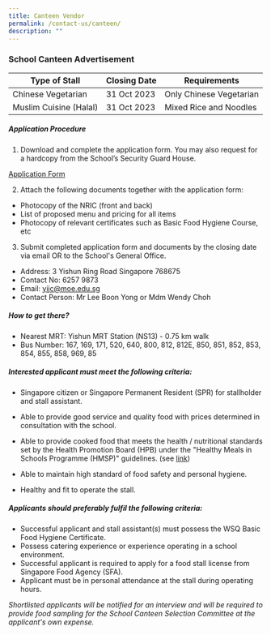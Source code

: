 ```yaml
---
title: Canteen Vendor
permalink: /contact-us/canteen/
description: ""
---
```

### **School Canteen Advertisement**


| Type of Stall | Closing Date | Requirements |
| -------- | -------- | -------- |
| Chinese Vegetarian     | 31 Oct 2023     | Only Chinese Vegetarian    |
| Muslim Cuisine (Halal)     | 31 Oct 2023     | Mixed Rice and Noodles    |

##### **Application Procedure**
1. Download and complete the application form. You may also request for a hardcopy from the School’s Security Guard House.

[Application Form](/files/School%20Canteen/application%20form.pdf)

2. Attach the following documents together with the application form:
* Photocopy of the NRIC (front and back)
* List of proposed menu and pricing for all items
* Photocopy of relevant certificates such as Basic Food Hygiene Course, etc

3. Submit completed application form and documents by the closing date via email OR to the School's General Office.
* Address: 3 Yishun Ring Road Singapore 768675
* Contact No: 6257 9873
* Email: yijc@moe.edu.sg
* Contact Person: Mr Lee Boon Yong or Mdm Wendy Choh

##### **How to get there?**
* Nearest MRT: Yishun MRT Station (NS13) - 0.75 km walk
* Bus Number: 167, 169, 171, 520, 640, 800, 812, 812E, 850, 851, 852, 853, 854, 855, 858, 969, 85

##### **Interested applicant must meet the following criteria:**
* Singapore citizen or Singapore Permanent Resident (SPR) for stallholder and stall assistant.
* Able to provide good service and quality food with prices determined in consultation with the school.
* Able to provide cooked food that meets the health / nutritional standards set by the Health Promotion Board (HPB) under the "Healthy Meals in Schools Programme (HMSP)" guidelines. (see
[link](https://www.hpb.gov.sg/schools/school-programmes/healthy-meals-in-schools-programme))

* Able to maintain high standard of food safety and personal hygiene.
* Healthy and fit to operate the stall.

##### **Applicants should preferably fulfil the following criteria:**
* Successful applicant and stall assistant(s) must possess the WSQ Basic Food Hygiene Certificate.
* Possess catering experience or experience operating in a school environment.
* Successful applicant is required to apply for a food stall license from Singapore Food Agency (SFA).
* Applicant must be in personal attendance at the stall during operating hours.

*Shortlisted applicants will be notified for an interview and will be required to provide food sampling for the School Canteen Selection Committee at the applicant's own expense.*